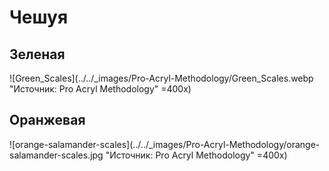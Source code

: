 # Чешуя

## Зеленая

![Green_Scales](../../_images/Pro-Acryl-Methodology/Green_Scales.webp "Источник: Pro Acryl Methodology" =400x)

## Оранжевая

![orange-salamander-scales](../../_images/Pro-Acryl-Methodology/orange-salamander-scales.jpg "Источник: Pro Acryl Methodology" =400x)